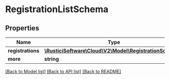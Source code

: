# RegistrationListSchema

## Properties
Name | Type | Description | Notes
------------ | ------------- | ------------- | -------------
**registrations** | [**\RusticiSoftware\Cloud\V2\Model\RegistrationSchema[]**](RegistrationSchema.md) |  | 
**more** | **string** |  | [optional] 

[[Back to Model list]](../README.md#documentation-for-models) [[Back to API list]](../README.md#documentation-for-api-endpoints) [[Back to README]](../README.md)


